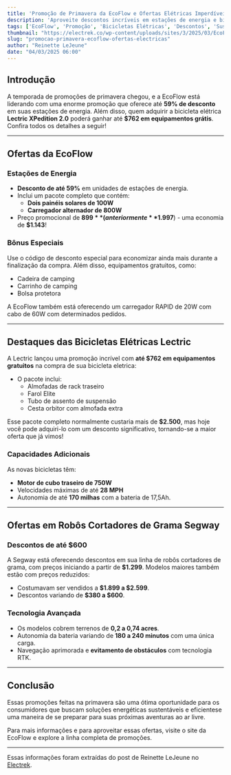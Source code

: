 ```yaml
---
title: 'Promoção de Primavera da EcoFlow e Ofertas Elétricas Imperdíveis'
description: 'Aproveite descontos incríveis em estações de energia e bicicletas elétricas com pacotes promocionais.'
tags: ['EcoFlow', 'Promoção', 'Bicicletas Elétricas', 'Descontos', 'Sustentabilidade']
thumbnail: "https://electrek.co/wp-content/uploads/sites/3/2025/03/EcoFlow-Spring-Sale-FI.jpg?quality=82&strip=all&w=1600"
slug: "promocao-primavera-ecoflow-ofertas-electricas"
author: "Reinette LeJeune"
date: "04/03/2025 06:00"
---
```


## Introdução

A temporada de promoções de primavera chegou, e a EcoFlow está liderando com uma enorme promoção que oferece até **59% de desconto** em suas estações de energia. Além disso, quem adquirir a bicicleta elétrica **Lectric XPedition 2.0** poderá ganhar até **$762 em equipamentos grátis**. Confira todos os detalhes a seguir!

---

## Ofertas da EcoFlow

### Estações de Energia

- **Desconto de até 59%** em unidades de estações de energia.
- Inclui um pacote completo que contém:
  - **Dois painéis solares de 100W**
  - **Carregador alternador de 800W**
- Preço promocional de **$899** (anteriormente **$1.997**) - uma economia de **$1.143**!

### Bônus Especiais

Use o código de desconto especial para economizar ainda mais durante a finalização da compra. Além disso, equipamentos gratuitos, como:
- Cadeira de camping
- Carrinho de camping
- Bolsa protetora

A EcoFlow também está oferecendo um carregador RAPID de 20W com cabo de 60W com determinados pedidos.

---

## Destaques das Bicicletas Elétricas Lectric

A Lectric lançou uma promoção incrível com **até $762 em equipamentos gratuitos** na compra de sua bicicleta eletrica:

- O pacote inclui:
  - Almofadas de rack traseiro
  - Farol Elite
  - Tubo de assento de suspensão
  - Cesta orbitor com almofada extra

Esse pacote completo normalmente custaria mais de **$2.500**, mas hoje você pode adquiri-lo com um desconto significativo, tornando-se a maior oferta que já vimos!

### Capacidades Adicionais

As novas bicicletas têm:
- **Motor de cubo traseiro de 750W**
- Velocidades máximas de até **28 MPH**
- Autonomia de até **170 milhas** com a bateria de 17,5Ah.

---

## Ofertas em Robôs Cortadores de Grama Segway

### Descontos de até $600

A Segway está oferecendo descontos em sua linha de robôs cortadores de grama, com preços iniciando a partir de **$1.299**. Modelos maiores também estão com preços reduzidos:
- Costumavam ser vendidos a **$1.899 a $2.599**.
- Descontos variando de **$380 a $600**.

### Tecnologia Avançada

- Os modelos cobrem terrenos de **0,2 a 0,74 acres**.
- Autonomia da bateria variando de **180 a 240 minutos** com uma única carga.
- Navegação aprimorada e **evitamento de obstáculos** com tecnologia RTK.

---

## Conclusão

Essas promoções feitas na primavera são uma ótima oportunidade para os consumidores que buscam soluções energéticas sustentáveis e eficientese uma maneira de se preparar para suas próximas aventuras ao ar livre.

Para mais informações e para aproveitar essas ofertas, visite o site da EcoFlow e explore a linha completa de promoções.

---

Essas informações foram extraídas do post de Reinette LeJeune no [Electrek](https://electrek.co/2025/03/03/ecoflow-spring-sale-lectric-segway-robots-more/).